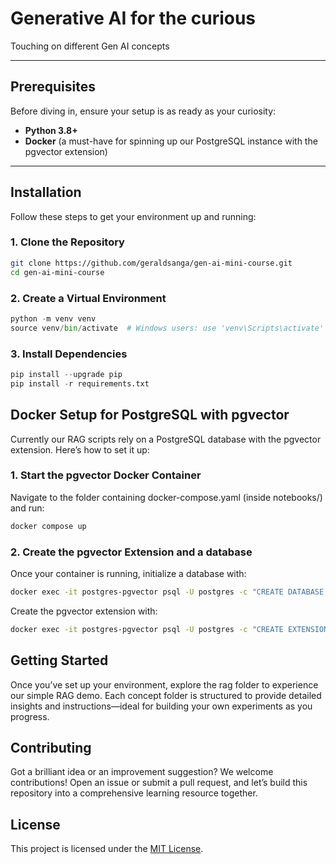 # Generative AI for the curious 
Touching on different Gen AI concepts

---

## Prerequisites
Before diving in, ensure your setup is as ready as your curiosity:

- **Python 3.8+** 
- **Docker** (a must-have for spinning up our PostgreSQL instance with the pgvector extension)

---

## Installation
Follow these steps to get your environment up and running:

### 1. Clone the Repository
```bash
git clone https://github.com/geraldsanga/gen-ai-mini-course.git
cd gen-ai-mini-course
```


### 2. Create a Virtual Environment
```python
python -m venv venv
source venv/bin/activate  # Windows users: use 'venv\Scripts\activate'
```

### 3. Install Dependencies
```python
pip install --upgrade pip
pip install -r requirements.txt
```

## Docker Setup for PostgreSQL with pgvector
Currently our RAG scripts rely on a PostgreSQL database with the pgvector extension. Here’s how to set it up:

### 1. Start the pgvector Docker Container
Navigate to the folder containing docker-compose.yaml (inside notebooks/) and run:

```bash
docker compose up
```

### 2. Create the pgvector Extension and a database
Once your container is running, initialize a database with:

```bash
docker exec -it postgres-pgvector psql -U postgres -c "CREATE DATABASE simplerag"
```
Create the pgvector extension with:
```bash
docker exec -it postgres-pgvector psql -U postgres -c "CREATE EXTENSION vector"
```


## Getting Started
Once you’ve set up your environment, explore the rag folder to experience our simple RAG demo. 
Each concept folder is structured to provide detailed insights and instructions—ideal for building 
your own experiments as you progress.

## Contributing
Got a brilliant idea or an improvement suggestion? We welcome contributions! 
Open an issue or submit a pull request, and let’s build this repository into a comprehensive learning resource together.

## License
This project is licensed under the [MIT License](https://opensource.org/license/mit).